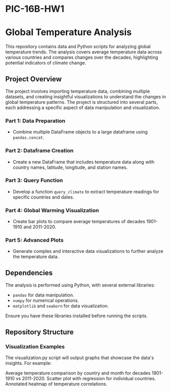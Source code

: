 # PIC-16B-HW1

# Global Temperature Analysis

This repository contains data and Python scripts for analyzing global temperature trends. The analysis covers average temperature data across various countries and compares changes over the decades, highlighting potential indicators of climate change.

## Project Overview

The project involves importing temperature data, combining multiple datasets, and creating insightful visualizations to understand the changes in global temperature patterns. The project is structured into several parts, each addressing a specific aspect of data manipulation and visualization.

### Part 1: Data Preparation

- Combine multiple DataFrame objects to a large dataframe using `pandas.concat`.

### Part 2: Dataframe Creation

- Create a new DataFrame that includes temperature data along with country names, latitude, longitude, and station names.

### Part 3: Query Function

- Develop a function `query_climate` to extract temperature readings for specific countries and dates.

### Part 4: Global Warming Visualization

- Create bar plots to compare average temperatures of decades 1901-1910 and 2011-2020.

### Part 5: Advanced Plots

- Generate complex and interactive data visualizations to further analyze the temperature data.

## Dependencies

The analysis is performed using Python, with several external libraries:

- `pandas` for data manipulation.
- `numpy` for numerical operations.
- `matplotlib` and `seaborn` for data visualization.

Ensure you have these libraries installed before running the scripts.

## Repository Structure

### Visualization Examples
The visualization.py script will output graphs that showcase the data's insights. For example:

Average temperature comparison by country and month for decades 1901-1910 vs 2011-2020.
Scatter plot with regression for individual countries.
Annotated heatmap of temperature correlations.

